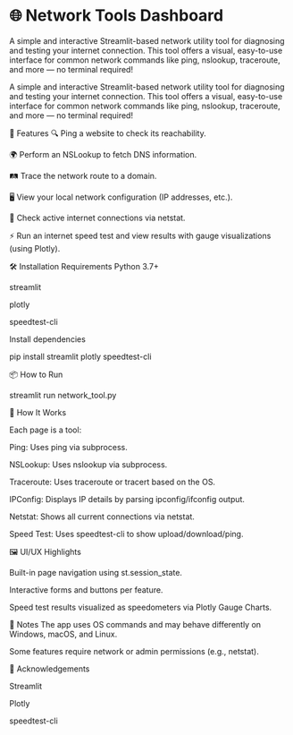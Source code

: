 # 🌐 Network Tools Dashboard
A simple and interactive Streamlit-based network utility tool for diagnosing and testing your internet connection. This tool offers a visual, easy-to-use interface for common network commands like ping, nslookup, traceroute, and more — no terminal required!

A simple and interactive Streamlit-based network utility tool for diagnosing and testing your internet connection. This tool offers a visual, easy-to-use interface for common network commands like ping, nslookup, traceroute, and more — no terminal required!

🚀 Features
🔍 Ping a website to check its reachability.

🌍 Perform an NSLookup to fetch DNS information.

🛤 Trace the network route to a domain.

🖥 View your local network configuration (IP addresses, etc.).

📡 Check active internet connections via netstat.

⚡ Run an internet speed test and view results with gauge visualizations (using Plotly).

🛠 Installation
Requirements
Python 3.7+

streamlit

plotly

speedtest-cli

Install dependencies

pip install streamlit plotly speedtest-cli

📦 How to Run

streamlit run network_tool.py

🧠 How It Works

Each page is a tool:

Ping: Uses ping via subprocess.

NSLookup: Uses nslookup via subprocess.

Traceroute: Uses traceroute or tracert based on the OS.

IPConfig: Displays IP details by parsing ipconfig/ifconfig output.

Netstat: Shows all current connections via netstat.

Speed Test: Uses speedtest-cli to show upload/download/ping.

🖼 UI/UX Highlights

Built-in page navigation using st.session_state.

Interactive forms and buttons per feature.

Speed test results visualized as speedometers via Plotly Gauge Charts.

📌 Notes
The app uses OS commands and may behave differently on Windows, macOS, and Linux.

Some features require network or admin permissions (e.g., netstat).

🙌 Acknowledgements

Streamlit

Plotly

speedtest-cli
